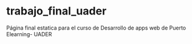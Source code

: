# trabajo_final_uader
Página final estatica para el curso de Desarrollo de apps web de Puerto Elearning- UADER
